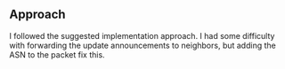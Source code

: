 ## Approach

 I followed the suggested implementation approach. I had some difficulty with forwarding the update announcements to neighbors, but adding the ASN to the packet fix this.